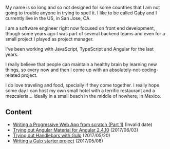 My name is so long and so not designed for some countries that I am not going to trouble anyone in trying to spell it. I like to be called Gaby and I currently live in the US, in San Jose, CA.

I am a software engineer right now focused on front end development, though some years ago I was part of several backend teams and even for a small project I played as project manager.

I've been working with JavaScript, TypeScript and Angular for the last years.

I really believe that people can maintain a healthy brain by learning new things, so every now and then I come up with an absolutely-not-coding-related project.

I do love traveling and food, specially if they come together. I really hope some day I can host my own small hotel with a terrific restaurant and a mezcalería... Ideally in a small beach in the middle of nowhere, in Mexico.
 

## Content

* [ Writing a Progressive Web App from scratch (Part 1)](posts/pwa1.md) (Invalid date)
* [ Trying out Angular Material for Angular 2.4.10](posts/ngmaterial.md) (2017/06/03)
* [ Trying out Handlebars with Gulp](posts/handlebars.md) (2017/05/20)
* [ Writing a Gulp starter project](posts/gulp.md) (2017/05/08)
 